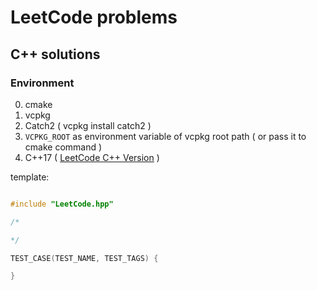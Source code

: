 # LeetCode problems

## C++ solutions

### Environment

0. cmake
1. vcpkg
2. Catch2 ( vcpkg install catch2 )
3. `VCPKG_ROOT` as environment variable of vcpkg root path ( or pass it to cmake command )
4. C++17 ( [LeetCode C++ Version](https://support.leetcode.com/hc/en-us/articles/360011833974-What-are-the-environments-for-the-programming-languages-) )

template:
```cpp

#include "LeetCode.hpp"

/*

*/

TEST_CASE(TEST_NAME, TEST_TAGS) {

}


```